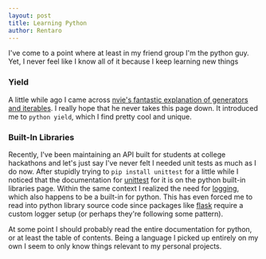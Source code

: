 ```yaml
---
layout: post
title: Learning Python
author: Rentaro
---
```


I've come to a point where at least in my friend group I'm the python guy. Yet, I never feel like I know all of it because I keep learning new things

### Yield
A little while ago I came across [nvie's fantastic explanation of generators and iterables](http://nvie.com/posts/iterators-vs-generators/). I really hope that he never takes this page down. It introduced me to ```python yield```, which I find pretty cool and unique.

### Built-In Libraries
Recently, I've been maintaining an API built for students at college hackathons and let's just say I've never felt I needed unit tests as much as I do now. After stupidly trying to ```pip install unittest``` for a little while I noticed that the documentation for [unittest](https://docs.python.org/3.4/library/logging.html) for it is on the python built-in libraries page. Within the same context I realized the need for [logging](https://docs.python.org/3.4/library/unittest.html), which also happens to be a built-in for python. This has even forced me to read into python library source code since packages like [flask](http://flask.pocoo.org/) require a custom logger setup (or perhaps they're following some pattern).

At some point I should probably read the entire documentation for python, or at least the table of contents. Being a language I picked up entirely on my own I seem to only know things relevant to my personal projects.
